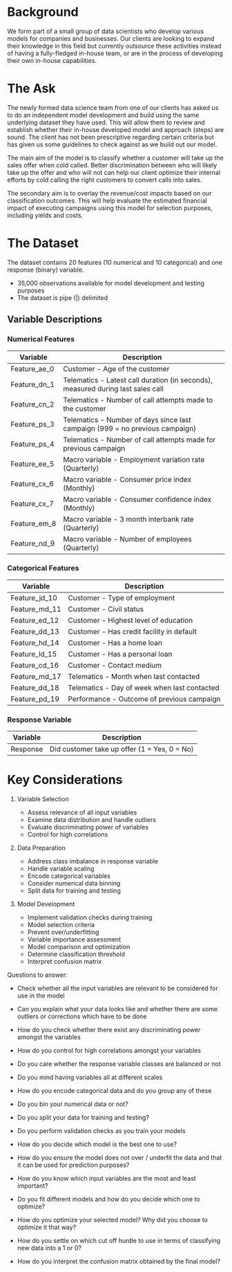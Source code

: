 # Background
We form part of a small group of data scientists who develop various models for companies and businesses. Our clients are looking to expand their knowledge in this field but currently outsource these activities instead of having a fully-fledged in-house team, or are in the process of developing their own in-house capabilities.

# The Ask
The newly formed data science team from one of our clients has asked us to do an independent model development and build using the same underlying dataset they have used. This will allow them to review and establish whether their in-house developed model and approach (steps) are sound. The client has not been prescriptive regarding certain criteria but has given us some guidelines to check against as we build out our model.
 
The main aim of the model is to classify whether a customer will take up the sales offer when cold called. Better discrimination between who will likely take up the offer and who will not can help our client optimize their internal efforts by cold calling the right customers to convert calls into sales.

The secondary aim is to overlay the revenue/cost impacts based on our classification outcomes. This will help evaluate the estimated financial impact of executing campaigns using this model for selection purposes, including yields and costs.

# The Dataset
The dataset contains 20 features (10 numerical and 10 categorical) and one response (binary) variable.
- 35,000 observations available for model development and testing purposes
- The dataset is pipe (|) delimited

## Variable Descriptions

### Numerical Features
| Variable | Description |
|----------|-------------|
| Feature_ae_0 | Customer - Age of the customer |
| Feature_dn_1 | Telematics - Latest call duration (in seconds), measured during last sales call |
| Feature_cn_2 | Telematics - Number of call attempts made to the customer |
| Feature_ps_3 | Telematics - Number of days since last campaign (999 = no previous campaign) |
| Feature_ps_4 | Telematics - Number of call attempts made for previous campaign |
| Feature_ee_5 | Macro variable - Employment variation rate (Quarterly) |
| Feature_cx_6 | Macro variable - Consumer price index (Monthly) |
| Feature_cx_7 | Macro variable - Consumer confidence index (Monthly) |
| Feature_em_8 | Macro variable - 3 month interbank rate (Quarterly) |
| Feature_nd_9 | Macro variable - Number of employees (Quarterly) |

### Categorical Features
| Variable | Description |
|----------|-------------|
| Feature_jd_10 | Customer - Type of employment |
| Feature_md_11 | Customer - Civil status |
| Feature_ed_12 | Customer - Highest level of education |
| Feature_dd_13 | Customer - Has credit facility in default |
| Feature_hd_14 | Customer - Has a home loan |
| Feature_ld_15 | Customer - Has a personal loan |
| Feature_cd_16 | Customer - Contact medium |
| Feature_md_17 | Telematics - Month when last contacted |
| Feature_dd_18 | Telematics - Day of week when last contacted |
| Feature_pd_19 | Performance - Outcome of previous campaign |

### Response Variable
| Variable | Description |
|----------|-------------|
| Response | Did customer take up offer (1 = Yes, 0 = No) |

# Key Considerations
1. Variable Selection
   - Assess relevance of all input variables
   - Examine data distribution and handle outliers
   - Evaluate discriminating power of variables
   - Control for high correlations

2. Data Preparation
   - Address class imbalance in response variable
   - Handle variable scaling
   - Encode categorical variables
   - Consider numerical data binning
   - Split data for training and testing

3. Model Development
   - Implement validation checks during training
   - Model selection criteria
   - Prevent over/underfitting
   - Variable importance assessment
   - Model comparison and optimization
   - Determine classification threshold
   - Interpret confusion matrix
   
Questions to answer:
- Check whether all the input variables are relevant to be considered for use in the model
- Can you explain what your data looks like and whether there are some outliers or corrections which have to be done
- How do you check whether there exist any discriminating power amongst the variables
- How do you control for high correlations amongst your variables


- Do you care whether the response variable classes are balanced or not
- Do you mind having variables all at different scales
- How do you encode categorical data and do you group any of these
- Do you bin your numerical data or not?


- Do you split your data for training and testing?
- Do you perform validation checks as you train your models
- How do you decide which model is the best one to use?
- How do you ensure the model does not over / underfit the data and that it can be used for prediction purposes?

- How do you know which input variables are the most and least important?
- Do you fit different models and how do you decide which one to optimize?
- How do you optimize your selected model? Why did you choose to optimize it that way?
- How do you settle on which cut off hurdle to use in terms of classifying new data into a 1 or 0?
- How do you interpret the confusion matrix obtained by the final model?

